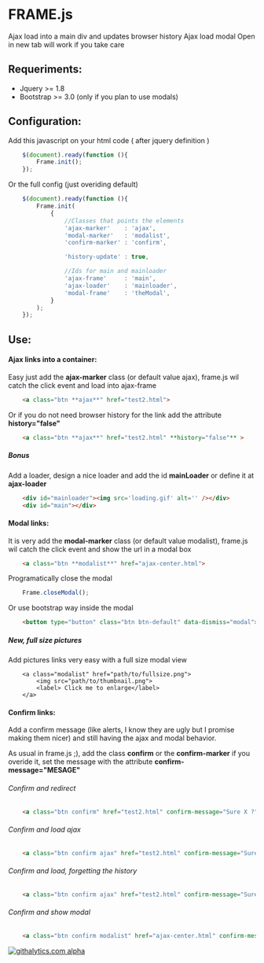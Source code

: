 FRAME.js
===============================================================================


Ajax load into a main div and updates browser history
Ajax load modal
Open in new tab will work if you take care


Requeriments:
------------------------------------------------------
* Jquery >= 1.8
* Bootstrap >= 3.0 (only if you plan to use modals)



Configuration:
------------------------------------------------------
Add this javascript on your html code ( after jquery definition )
```javascript
    $(document).ready(function (){
        Frame.init();
    });
```

Or the full config (just overiding default)
```javascript
    $(document).ready(function (){
        Frame.init(
        	{
        		//Classes that points the elements
        		'ajax-marker'    : 'ajax',
        		'modal-marker'   : 'modalist',
        		'confirm-marker' : 'confirm',

        		'history-update' : true,

        		//Ids for main and mainloader
        		'ajax-frame'     : 'main',
        		'ajax-loader'    : 'mainloader',
        		'modal-frame'    : 'theModal',
        	}
        );
    });
```


Use:
------------------------------------------------------
#### Ajax links into a container:

Easy just add the **ajax-marker** class (or default value ajax), frame.js wil catch the click event and load into ajax-frame

```html
	<a class="btn **ajax**" href="test2.html">
```

Or if you do not need browser history for the link add the attribute **history="false"**

```html
	<a class="btn **ajax**" href="test2.html" **history="false"** >
```

##### Bonus
Add a loader, design a nice loader and add the id **mainLoader** or define it at **ajax-loader**
```html
	<div id="mainloader"><img src='loading.gif' alt='' /></div>
	<div id="main"></div>
```

#### Modal links:
It is very add the **modal-marker** class (or default value modalist), frame.js wil catch the click event and show the url in a modal box

```html
	<a class="btn **modalist**" href="ajax-center.html">
```

Programatically close the modal
```javascript
	Frame.closeModal();
```
Or use bootstrap way inside the modal
```html
	<button type="button" class="btn btn-default" data-dismiss="modal">Close</button>
```
##### New, full size pictures
Add pictures links very easy with a full size modal view
```
    <a class="modalist" href="path/to/fullsize.png">
        <img src="path/to/thumbnail.png">
        <label> Click me to enlarge</label>
    </a>
```

#### Confirm links:
Add a confirm message (like alerts, I know they are ugly but I promise making them nicer) and still having the ajax and modal behavior.


As usual in frame.js ;), add the class **confirm** or the **confirm-marker** if you overide it, set the message with the attribute **confirm-message="MESAGE"**

###### Confirm and redirect
```html
	<a class="btn confirm" href="test2.html" confirm-message="Sure X ?">
```
###### Confirm and load ajax
```html
	<a class="btn confirm ajax" href="test2.html" confirm-message="Sure X ?" >
```
###### Confirm and load, forgetting the history
```html
	<a class="btn confirm ajax" href="test2.html" confirm-message="Sure X ?" history="false" >
```
###### Confirm and show modal
```html
	<a class="btn confirm modalist" href="ajax-center.html" confirm-message="Sure X ?">
```


[![githalytics.com alpha](https://cruel-carlota.pagodabox.com/24c929b54abb9c96fc971da17c63a0fc "githalytics.com")](http://githalytics.com/toloco/frame)
